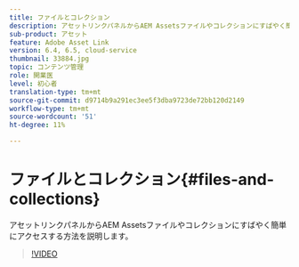 ```yaml
---
title: ファイルとコレクション
description: アセットリンクパネルからAEM Assetsファイルやコレクションにすばやく簡単にアクセスする方法を説明します。
sub-product: アセット
feature: Adobe Asset Link
version: 6.4, 6.5, cloud-service
thumbnail: 33884.jpg
topic: コンテンツ管理
role: 開業医
level: 初心者
translation-type: tm+mt
source-git-commit: d9714b9a291ec3ee5f3dba9723de72bb120d2149
workflow-type: tm+mt
source-wordcount: '51'
ht-degree: 11%

---
```



# ファイルとコレクション{#files-and-collections}

アセットリンクパネルからAEM Assetsファイルやコレクションにすばやく簡単にアクセスする方法を説明します。

>[!VIDEO](https://video.tv.adobe.com/v/33884/?quality=12)